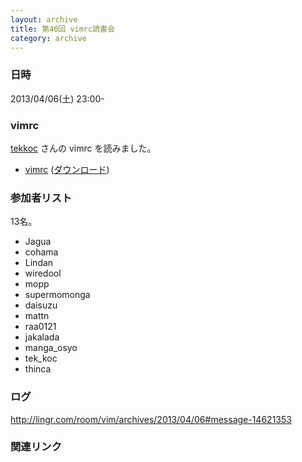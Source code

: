 ```yaml
---
layout: archive
title: 第40回 vimrc読書会
category: archive
---
```


### 日時
2013/04/06(土) 23:00-

### vimrc
[tekkoc](https://github.com/tekkoc) さんの vimrc を読みました。

- [vimrc](https://github.com/tekkoc/dotfiles/blob/5c60e73b0b2f7d165123362cba387c1bd56cc3c4/.vimrc) ([ダウンロード](https://raw.github.com/tekkoc/dotfiles/5c60e73b0b2f7d165123362cba387c1bd56cc3c4/.vimrc))

### 参加者リスト

13名。

- Jagua
- cohama
- Lindan
- wiredool
- mopp
- supermomonga
- daisuzu
- mattn
- raa0121
- jakalada
- manga_osyo
- tek_koc
- thinca


### ログ
<http://lingr.com/room/vim/archives/2013/04/06#message-14621353>

### 関連リンク

